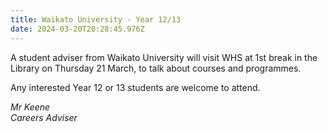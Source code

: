 ```yaml
---
title: Waikato University - Year 12/13
date: 2024-03-20T20:28:45.976Z
---
```

A student adviser from Waikato University will visit WHS at 1st break in the Library on Thursday 21 March, to talk about courses and programmes. 

Any interested Year 12 or 13 students are welcome to attend.

*Mr Keene  
Careers Adviser*